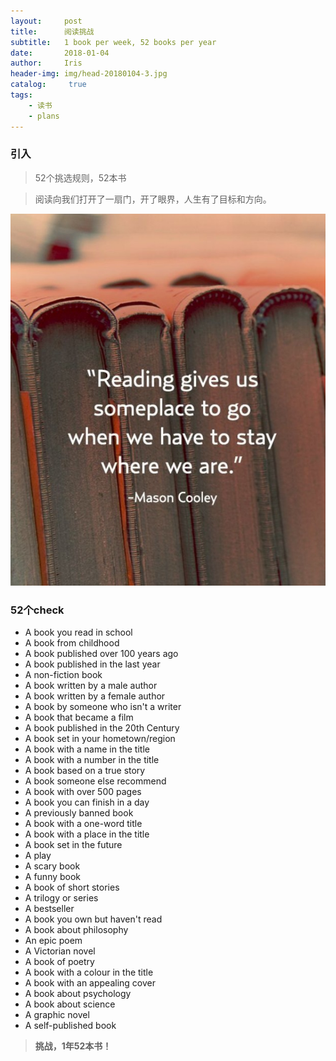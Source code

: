```yaml
---
layout:     post
title:      阅读挑战
subtitle:   1 book per week, 52 books per year
date:       2018-01-04
author:     Iris
header-img: img/head-20180104-3.jpg
catalog: 	 true
tags:
    - 读书
    - plans
---
```


### 引入
> 52个挑选规则，52本书

> 阅读向我们打开了一扇门，开了眼界，人生有了目标和方向。

![image](https://github.com/njfulib/njfulib.github.io/blob/master/img/post-bg-context01.png)


### 52个check
- A book you read in school
- A book from childhood
- A book published over 100 years ago
- A book published in the last year
- A non-fiction book
- A book written by a male author
- A book written by a female author
- A book by someone who isn't a writer
- A book that became a film
- A book published in the 20th Century
- A book set in your hometown/region
- A book with a name in the title
- A book with a number in the title
- A book based on a true story
- A book someone else recommend
- A book with over 500 pages
- A book you can finish in a day
- A previously banned book
- A book with a one-word title
- A book with a place in the title
- A book set in the future
- A play
- A scary book
- A funny book
- A book of short stories
- A trilogy or series
- A bestseller
- A book you own but haven't read
- A book about philosophy
- An epic poem
- A Victorian novel
- A book of poetry
- A book with a colour in the title
- A book with an appealing cover
- A book about psychology
- A book about science
- A graphic novel
- A self-published book


> **挑战，1年52本书！**
